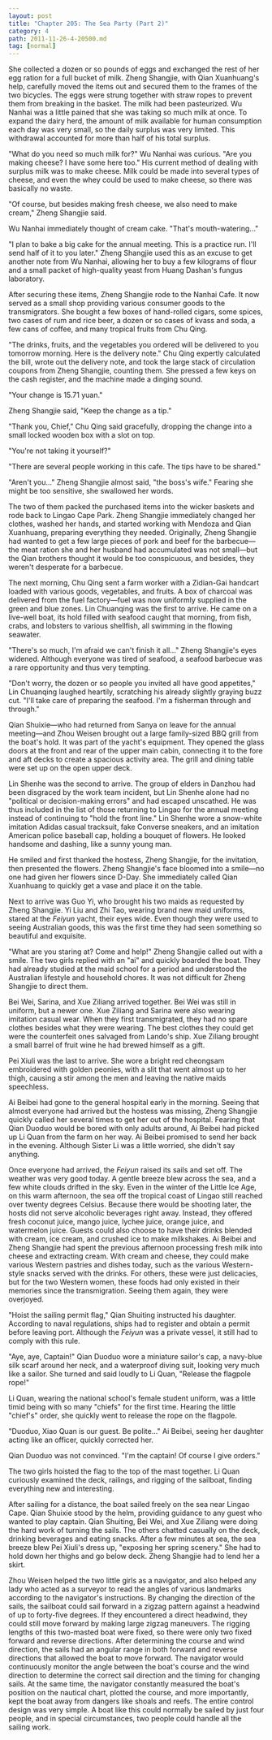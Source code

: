 ```yaml
---
layout: post
title: "Chapter 205: The Sea Party (Part 2)"
category: 4
path: 2011-11-26-4-20500.md
tag: [normal]
---
```


She collected a dozen or so pounds of eggs and exchanged the rest of her egg ration for a full bucket of milk. Zheng Shangjie, with Qian Xuanhuang's help, carefully moved the items out and secured them to the frames of the two bicycles. The eggs were strung together with straw ropes to prevent them from breaking in the basket. The milk had been pasteurized. Wu Nanhai was a little pained that she was taking so much milk at once. To expand the dairy herd, the amount of milk available for human consumption each day was very small, so the daily surplus was very limited. This withdrawal accounted for more than half of his total surplus.

"What do you need so much milk for?" Wu Nanhai was curious. "Are you making cheese? I have some here too." His current method of dealing with surplus milk was to make cheese. Milk could be made into several types of cheese, and even the whey could be used to make cheese, so there was basically no waste.

"Of course, but besides making fresh cheese, we also need to make cream," Zheng Shangjie said.

Wu Nanhai immediately thought of cream cake. "That's mouth-watering..."

"I plan to bake a big cake for the annual meeting. This is a practice run. I'll send half of it to you later." Zheng Shangjie used this as an excuse to get another note from Wu Nanhai, allowing her to buy a few kilograms of flour and a small packet of high-quality yeast from Huang Dashan's fungus laboratory.

After securing these items, Zheng Shangjie rode to the Nanhai Cafe. It now served as a small shop providing various consumer goods to the transmigrators. She bought a few boxes of hand-rolled cigars, some spices, two cases of rum and rice beer, a dozen or so cases of kvass and soda, a few cans of coffee, and many tropical fruits from Chu Qing.

"The drinks, fruits, and the vegetables you ordered will be delivered to you tomorrow morning. Here is the delivery note." Chu Qing expertly calculated the bill, wrote out the delivery note, and took the large stack of circulation coupons from Zheng Shangjie, counting them. She pressed a few keys on the cash register, and the machine made a dinging sound.

"Your change is 15.71 yuan."

Zheng Shangjie said, "Keep the change as a tip."

"Thank you, Chief," Chu Qing said gracefully, dropping the change into a small locked wooden box with a slot on top.

"You're not taking it yourself?"

"There are several people working in this cafe. The tips have to be shared."

"Aren't you..." Zheng Shangjie almost said, "the boss's wife." Fearing she might be too sensitive, she swallowed her words.

The two of them packed the purchased items into the wicker baskets and rode back to Lingao Cape Park. Zheng Shangjie immediately changed her clothes, washed her hands, and started working with Mendoza and Qian Xuanhuang, preparing everything they needed. Originally, Zheng Shangjie had wanted to get a few large pieces of pork and beef for the barbecue—the meat ration she and her husband had accumulated was not small—but the Qian brothers thought it would be too conspicuous, and besides, they weren't desperate for a barbecue.

The next morning, Chu Qing sent a farm worker with a Zidian-Gai handcart loaded with various goods, vegetables, and fruits. A box of charcoal was delivered from the fuel factory—fuel was now uniformly supplied in the green and blue zones. Lin Chuanqing was the first to arrive. He came on a live-well boat, its hold filled with seafood caught that morning, from fish, crabs, and lobsters to various shellfish, all swimming in the flowing seawater.

"There's so much, I'm afraid we can't finish it all..." Zheng Shangjie's eyes widened. Although everyone was tired of seafood, a seafood barbecue was a rare opportunity and thus very tempting.

"Don't worry, the dozen or so people you invited all have good appetites," Lin Chuanqing laughed heartily, scratching his already slightly graying buzz cut. "I'll take care of preparing the seafood. I'm a fisherman through and through."

Qian Shuixie—who had returned from Sanya on leave for the annual meeting—and Zhou Weisen brought out a large family-sized BBQ grill from the boat's hold. It was part of the yacht's equipment. They opened the glass doors at the front and rear of the upper main cabin, connecting it to the fore and aft decks to create a spacious activity area. The grill and dining table were set up on the open upper deck.

Lin Shenhe was the second to arrive. The group of elders in Danzhou had been disgraced by the work team incident, but Lin Shenhe alone had no "political or decision-making errors" and had escaped unscathed. He was thus included in the list of those returning to Lingao for the annual meeting instead of continuing to "hold the front line." Lin Shenhe wore a snow-white imitation Adidas casual tracksuit, fake Converse sneakers, and an imitation American police baseball cap, holding a bouquet of flowers. He looked handsome and dashing, like a sunny young man.

He smiled and first thanked the hostess, Zheng Shangjie, for the invitation, then presented the flowers. Zheng Shangjie's face bloomed into a smile—no one had given her flowers since D-Day. She immediately called Qian Xuanhuang to quickly get a vase and place it on the table.

Next to arrive was Guo Yi, who brought his two maids as requested by Zheng Shangjie. Yi Liu and Zhi Tao, wearing brand new maid uniforms, stared at the *Feiyun* yacht, their eyes wide. Even though they were used to seeing Australian goods, this was the first time they had seen something so beautiful and exquisite.

"What are you staring at? Come and help!" Zheng Shangjie called out with a smile. The two girls replied with an "ai" and quickly boarded the boat. They had already studied at the maid school for a period and understood the Australian lifestyle and household chores. It was not difficult for Zheng Shangjie to direct them.

Bei Wei, Sarina, and Xue Ziliang arrived together. Bei Wei was still in uniform, but a newer one. Xue Ziliang and Sarina were also wearing imitation casual wear. When they first transmigrated, they had no spare clothes besides what they were wearing. The best clothes they could get were the counterfeit ones salvaged from Lando's ship. Xue Ziliang brought a small barrel of fruit wine he had brewed himself as a gift.

Pei Xiuli was the last to arrive. She wore a bright red cheongsam embroidered with golden peonies, with a slit that went almost up to her thigh, causing a stir among the men and leaving the native maids speechless.

Ai Beibei had gone to the general hospital early in the morning. Seeing that almost everyone had arrived but the hostess was missing, Zheng Shangjie quickly called her several times to get her out of the hospital. Fearing that Qian Duoduo would be bored with only adults around, Ai Beibei had picked up Li Quan from the farm on her way. Ai Beibei promised to send her back in the evening. Although Sister Li was a little worried, she didn't say anything.

Once everyone had arrived, the *Feiyun* raised its sails and set off. The weather was very good today. A gentle breeze blew across the sea, and a few white clouds drifted in the sky. Even in the winter of the Little Ice Age, on this warm afternoon, the sea off the tropical coast of Lingao still reached over twenty degrees Celsius. Because there would be shooting later, the hosts did not serve alcoholic beverages right away. Instead, they offered fresh coconut juice, mango juice, lychee juice, orange juice, and watermelon juice. Guests could also choose to have their drinks blended with cream, ice cream, and crushed ice to make milkshakes. Ai Beibei and Zheng Shangjie had spent the previous afternoon processing fresh milk into cheese and extracting cream. With cream and cheese, they could make various Western pastries and dishes today, such as the various Western-style snacks served with the drinks. For others, these were just delicacies, but for the two Western women, these foods had only existed in their memories since the transmigration. Seeing them again, they were overjoyed.

"Hoist the sailing permit flag," Qian Shuiting instructed his daughter. According to naval regulations, ships had to register and obtain a permit before leaving port. Although the *Feiyun* was a private vessel, it still had to comply with this rule.

"Aye, aye, Captain!" Qian Duoduo wore a miniature sailor's cap, a navy-blue silk scarf around her neck, and a waterproof diving suit, looking very much like a sailor. She turned and said loudly to Li Quan, "Release the flagpole rope!"

Li Quan, wearing the national school's female student uniform, was a little timid being with so many "chiefs" for the first time. Hearing the little "chief's" order, she quickly went to release the rope on the flagpole.

"Duoduo, Xiao Quan is our guest. Be polite..." Ai Beibei, seeing her daughter acting like an officer, quickly corrected her.

Qian Duoduo was not convinced. "I'm the captain! Of course I give orders."

The two girls hoisted the flag to the top of the mast together. Li Quan curiously examined the deck, railings, and rigging of the sailboat, finding everything new and interesting.

After sailing for a distance, the boat sailed freely on the sea near Lingao Cape. Qian Shuixie stood by the helm, providing guidance to any guest who wanted to play captain. Qian Shuiting, Bei Wei, and Xue Ziliang were doing the hard work of turning the sails. The others chatted casually on the deck, drinking beverages and eating snacks. After a few minutes at sea, the sea breeze blew Pei Xiuli's dress up, "exposing her spring scenery." She had to hold down her thighs and go below deck. Zheng Shangjie had to lend her a skirt.

Zhou Weisen helped the two little girls as a navigator, and also helped any lady who acted as a surveyor to read the angles of various landmarks according to the navigator's instructions. By changing the direction of the sails, the sailboat could sail forward in a zigzag pattern against a headwind of up to forty-five degrees. If they encountered a direct headwind, they could still move forward by making large zigzag maneuvers. The rigging lengths of this two-masted boat were fixed, so there were only two fixed forward and reverse directions. After determining the course and wind direction, the sails had an angular range in both forward and reverse directions that allowed the boat to move forward. The navigator would continuously monitor the angle between the boat's course and the wind direction to determine the correct sail direction and the timing for changing sails. At the same time, the navigator constantly measured the boat's position on the nautical chart, plotted the course, and more importantly, kept the boat away from dangers like shoals and reefs. The entire control design was very simple. A boat like this could normally be sailed by just four people, and in special circumstances, two people could handle all the sailing work.